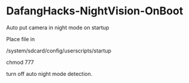 # DafangHacks-NightVision-OnBoot
Auto put camera in night mode on startup

Place file in 

/system/sdcard/config/userscripts/startup

chmod 777

turn off auto night mode detection.
